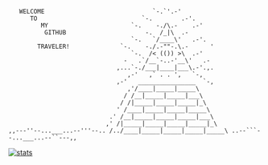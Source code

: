        WELCOME                              `-.`'.-'
          TO                             `-.        .-'.
             MY                       `-.    -./\.-    .-'
              GITHUB                      -.  /_|\  .-
                                      `-.   `/____\'   .-'.
            TRAVELER!              `-.    -./.-""-.\.-      '
                                      `-.  /< (()) >\  .-'
                                    -   .`/__`-..-'__\'   .-
                                  ,...`-./___|____|___\.-'.,.
                                     ,-'   ,` . . ',   `-,
                                  ,-'   ________________  `-,
                                     ,'/____|_____|_____\
                                    / /__|_____|_____|___\
                                   / /|_____|_____|_____|_\
                                  ' /____|_____|_____|_____\
                                .' /__|_____|_____|_____|___\
                               ,' /|_____|_____|_____|_____|_\
    ,,---''--...___...--'''--.. /../____|_____|_____|_____|_____\ ..--```--...___...--``---,,

[![stats](https://github-readme-stats.vercel.app/api?username=AhmadMoussa&show_icons=true&theme=radical)](https://github.com/anuraghazra/github-readme-stats)

<!--
**AhmadMoussa/AhmadMoussa** is a ✨ _special_ ✨ repository because its `README.md` (this file) appears on your GitHub profile.

Here are some ideas to get you started:

- 🔭 I’m currently working on ...
- 🌱 I’m currently learning ...
- 👯 I’m looking to collaborate on ...
- 🤔 I’m looking for help with ...
- 💬 Ask me about ...
- 📫 How to reach me: ...
- 😄 Pronouns: ...
- ⚡ Fun fact: ...
-->
